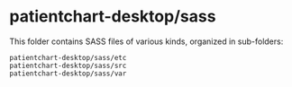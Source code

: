 # patientchart-desktop/sass

This folder contains SASS files of various kinds, organized in sub-folders:

    patientchart-desktop/sass/etc
    patientchart-desktop/sass/src
    patientchart-desktop/sass/var
